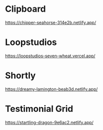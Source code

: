 <!DOCTYPE html>
<html lang="en">
<body>
  <h1>Clipboard</h1>
  <p><a href="https://chipper-seahorse-314e2b.netlify.app/">https://chipper-seahorse-314e2b.netlify.app/</a></p>
  <h1>Loopstudios</h1>
  <p><a href="https://loopstudios-seven-wheat.vercel.app/">https://loopstudios-seven-wheat.vercel.app/</a></p>
  <h1>Shortly</h1>
  <p><a href="https://dreamy-lamington-beab3d.netlify.app/">https://dreamy-lamington-beab3d.netlify.app/</a></p>
  <h1>Testimonial Grid</h1>
  <p><a href="https://startling-dragon-9e6ac2.netlify.app/">https://startling-dragon-9e6ac2.netlify.app/</a></p>
</body>
</html>

